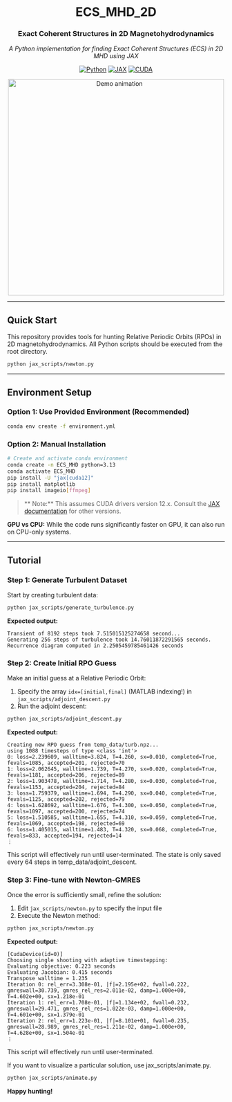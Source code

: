 <div align="center">

# ECS_MHD_2D

### Exact Coherent Structures in 2D Magnetohydrodynamics

*A Python implementation for finding Exact Coherent Structures (ECS) in 2D MHD using JAX*

[![Python](https://img.shields.io/badge/Python-3.13-blue.svg)](https://www.python.org/)
[![JAX](https://img.shields.io/badge/JAX-GPU%20Accelerated-orange.svg)](https://jax.readthedocs.io/)
[![CUDA](https://img.shields.io/badge/CUDA-12.x-green.svg)](https://developer.nvidia.com/cuda-toolkit)

</div>

<p align="center">
  <img src="figures/example.gif" alt="Demo animation" width="500"/>
</p>

<!--
## Table of Contents
- [Quick Start](#-quick-start)
- [Environment Setup](#️-environment-setup)
- [Tutorial](#-tutorial)
- [MATLAB Visualization](#-matlab-visualization)
- [Troubleshooting](#-troubleshooting)
- [Additional Resources](#-additional-resources)
-->
---
## Quick Start

This repository provides tools for hunting Relative Periodic Orbits (RPOs) in 2D magnetohydrodynamics. All Python scripts should be executed from the root directory.

```bash
python jax_scripts/newton.py
```

---

## Environment Setup

### Option 1: Use Provided Environment (Recommended)

```bash
conda env create -f environment.yml
```

### Option 2: Manual Installation

```bash
# Create and activate conda environment
conda create -n ECS_MHD python=3.13
conda activate ECS_MHD
pip install -U "jax[cuda12]"
pip install matplotlib
pip install imageio[ffmpeg]
```

> ** Note:** This assumes CUDA drivers version 12.x. Consult the [JAX documentation](https://jax.readthedocs.io/) for other versions.

**GPU vs CPU:** While the code runs significantly faster on GPU, it can also run on CPU-only systems.

---

##  Tutorial

### Step 1: Generate Turbulent Dataset

Start by creating turbulent data:

```bash
python jax_scripts/generate_turbulence.py
```

**Expected output:**
```
Transient of 8192 steps took 7.515015125274658 second...
Generating 256 steps of turbulence took 14.76011872291565 seconds.
Recurrence diagram computed in 2.2505459785461426 seconds
```

### Step 2: Create Initial RPO Guess

Make an initial guess at a Relative Periodic Orbit:

1. Specify the array `idx=[initial,final]` (MATLAB indexing!) in `jax_scripts/adjoint_descent.py`
2. Run the adjoint descent:

```bash
python jax_scripts/adjoint_descent.py
```

**Expected output:**
```
Creating new RPO guess from temp_data/turb.npz...
using 1088 timesteps of type <class 'int'> 
0: loss=2.239609, walltime=3.824, T=4.260, sx=0.010, completed=True, fevals=1085, accepted=201, rejected=70
1: loss=2.062645, walltime=1.739, T=4.270, sx=0.020, completed=True, fevals=1181, accepted=206, rejected=89
2: loss=1.903478, walltime=1.714, T=4.280, sx=0.030, completed=True, fevals=1153, accepted=204, rejected=84
3: loss=1.759379, walltime=1.694, T=4.290, sx=0.040, completed=True, fevals=1125, accepted=202, rejected=79
4: loss=1.628692, walltime=1.676, T=4.300, sx=0.050, completed=True, fevals=1097, accepted=200, rejected=74
5: loss=1.510585, walltime=1.655, T=4.310, sx=0.059, completed=True, fevals=1069, accepted=198, rejected=69
6: loss=1.405015, walltime=1.483, T=4.320, sx=0.068, completed=True, fevals=833, accepted=194, rejected=14
⋮
```
This script will effectively run until user-terminated. The state is only saved every 64 steps in temp_data/adjoint_descent.


### Step 3: Fine-tune with Newton-GMRES

Once the error is sufficiently small, refine the solution:

1. Edit `jax_scripts/newton.py` to specify the input file
2. Execute the Newton method:

```bash
python jax_scripts/newton.py
```

**Expected output:**
```
[CudaDevice(id=0)]
Choosing single shooting with adaptive timestepping:
Evaluating objective: 0.223 seconds
Evaluating Jacobian: 0.415 seconds
Transpose walltime = 1.235
Iteration 0: rel_err=3.308e-01, |f|=2.195e+02, fwall=0.222, gmreswall=30.739, gmres_rel_res=2.011e-02, damp=1.000e+00, T=4.602e+00, sx=1.218e-01
Iteration 1: rel_err=1.708e-01, |f|=1.134e+02, fwall=0.232, gmreswall=29.471, gmres_rel_res=1.022e-03, damp=1.000e+00, T=4.601e+00, sx=1.379e-01
Iteration 2: rel_err=1.223e-01, |f|=8.101e+01, fwall=0.235, gmreswall=28.989, gmres_rel_res=1.211e-02, damp=1.000e+00, T=4.628e+00, sx=1.504e-01
⋮
```
This script will effectively run until user-terminated.

If you want to visualize a particular solution, use jax_scripts/animate.py.
```bash
python jax_scripts/animate.py
```

**Happy hunting!**


<div align="center">


</div>
